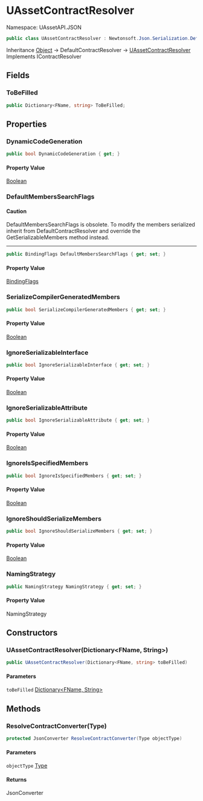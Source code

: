 # UAssetContractResolver

Namespace: UAssetAPI.JSON

```csharp
public class UAssetContractResolver : Newtonsoft.Json.Serialization.DefaultContractResolver, Newtonsoft.Json.Serialization.IContractResolver
```

Inheritance [Object](https://docs.microsoft.com/en-us/dotnet/api/system.object) → DefaultContractResolver → [UAssetContractResolver](./uassetapi.json.uassetcontractresolver.md)<br>
Implements IContractResolver

## Fields

### **ToBeFilled**

```csharp
public Dictionary<FName, string> ToBeFilled;
```

## Properties

### **DynamicCodeGeneration**

```csharp
public bool DynamicCodeGeneration { get; }
```

#### Property Value

[Boolean](https://docs.microsoft.com/en-us/dotnet/api/system.boolean)<br>

### **DefaultMembersSearchFlags**

#### Caution

DefaultMembersSearchFlags is obsolete. To modify the members serialized inherit from DefaultContractResolver and override the GetSerializableMembers method instead.

---

```csharp
public BindingFlags DefaultMembersSearchFlags { get; set; }
```

#### Property Value

[BindingFlags](https://docs.microsoft.com/en-us/dotnet/api/system.reflection.bindingflags)<br>

### **SerializeCompilerGeneratedMembers**

```csharp
public bool SerializeCompilerGeneratedMembers { get; set; }
```

#### Property Value

[Boolean](https://docs.microsoft.com/en-us/dotnet/api/system.boolean)<br>

### **IgnoreSerializableInterface**

```csharp
public bool IgnoreSerializableInterface { get; set; }
```

#### Property Value

[Boolean](https://docs.microsoft.com/en-us/dotnet/api/system.boolean)<br>

### **IgnoreSerializableAttribute**

```csharp
public bool IgnoreSerializableAttribute { get; set; }
```

#### Property Value

[Boolean](https://docs.microsoft.com/en-us/dotnet/api/system.boolean)<br>

### **IgnoreIsSpecifiedMembers**

```csharp
public bool IgnoreIsSpecifiedMembers { get; set; }
```

#### Property Value

[Boolean](https://docs.microsoft.com/en-us/dotnet/api/system.boolean)<br>

### **IgnoreShouldSerializeMembers**

```csharp
public bool IgnoreShouldSerializeMembers { get; set; }
```

#### Property Value

[Boolean](https://docs.microsoft.com/en-us/dotnet/api/system.boolean)<br>

### **NamingStrategy**

```csharp
public NamingStrategy NamingStrategy { get; set; }
```

#### Property Value

NamingStrategy<br>

## Constructors

### **UAssetContractResolver(Dictionary&lt;FName, String&gt;)**

```csharp
public UAssetContractResolver(Dictionary<FName, string> toBeFilled)
```

#### Parameters

`toBeFilled` [Dictionary&lt;FName, String&gt;](https://docs.microsoft.com/en-us/dotnet/api/system.collections.generic.dictionary-2)<br>

## Methods

### **ResolveContractConverter(Type)**

```csharp
protected JsonConverter ResolveContractConverter(Type objectType)
```

#### Parameters

`objectType` [Type](https://docs.microsoft.com/en-us/dotnet/api/system.type)<br>

#### Returns

JsonConverter<br>

